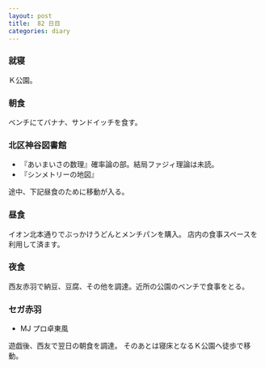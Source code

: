```yaml
---
layout: post
title:  82 日目
categories: diary
---
```


### 就寝

Ｋ公園。

### 朝食

ベンチにてバナナ、サンドイッチを食す。

### 北区神谷図書館

* 『あいまいさの数理』確率論の部。結局ファジィ理論は未読。
* 『シンメトリーの地図』

途中、下記昼食のために移動が入る。

### 昼食

イオン北本通りでぶっかけうどんとメンチパンを購入。
店内の食事スペースを利用して済ます。

### 夜食

西友赤羽で納豆、豆腐、その他を調達。近所の公園のベンチで食事をとる。

### セガ赤羽

* MJ プロ卓東風

遊戯後、西友で翌日の朝食を調達。
そのあとは寝床となるＫ公園へ徒歩で移動。
